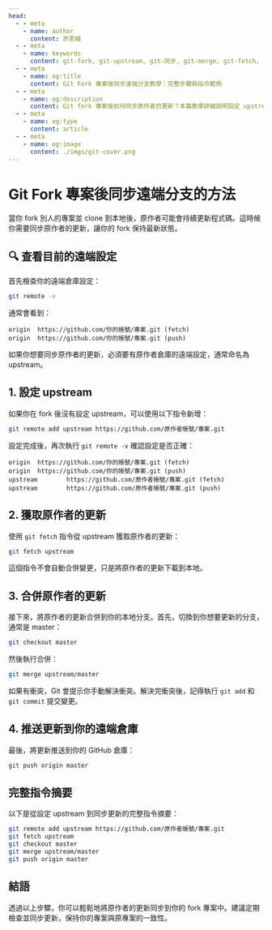 ```yaml
---
head:
  - - meta
    - name: author
      content: 許恩綸
  - - meta
    - name: keywords
      content: git-fork, git-upstream, git-同步, git-merge, git-fetch, git-fork-同步, github-fork, git-遠端分支
  - - meta
    - name: og:title
      content: Git Fork 專案後同步遠端分支教學｜完整步驟與指令範例
  - - meta
    - name: og:description
      content: Git fork 專案後如何同步原作者的更新？本篇教學詳細說明設定 upstream、fetch、merge 的完整流程，並提供實用指令範例，讓你輕鬆保持 fork 專案與原專案同步。
  - - meta
    - name: og:type
      content: article
  - - meta
    - name: og:image
      content: ./imgs/git-cover.png
---
```


# Git Fork 專案後同步遠端分支的方法

當你 fork 別人的專案並 clone 到本地後，原作者可能會持續更新程式碼。這時候你需要同步原作者的更新，讓你的 fork 保持最新狀態。

## 🔍 查看目前的遠端設定

首先檢查你的遠端倉庫設定：

```bash
git remote -v
```

通常會看到：

```
origin  https://github.com/你的帳號/專案.git (fetch)
origin  https://github.com/你的帳號/專案.git (push)
```

如果你想要同步原作者的更新，必須要有原作者倉庫的遠端設定，通常命名為 upstream。

## 1. 設定 upstream

如果你在 fork 後沒有設定 upstream，可以使用以下指令新增：

```bash
git remote add upstream https://github.com/原作者帳號/專案.git
```

設定完成後，再次執行 `git remote -v` 確認設定是否正確：

```
origin  https://github.com/你的帳號/專案.git (fetch)
origin  https://github.com/你的帳號/專案.git (push)
upstream        https://github.com/原作者帳號/專案.git (fetch)
upstream        https://github.com/原作者帳號/專案.git (push)
```

## 2. 獲取原作者的更新

使用 `git fetch` 指令從 upstream 獲取原作者的更新：

```bash
git fetch upstream
```

這個指令不會自動合併變更，只是將原作者的更新下載到本地。

## 3. 合併原作者的更新

接下來，將原作者的更新合併到你的本地分支。首先，切換到你想要更新的分支，通常是 master：

```bash
git checkout master
```

然後執行合併：

```bash
git merge upstream/master
```

如果有衝突，Git 會提示你手動解決衝突。解決完衝突後，記得執行 `git add` 和 `git commit` 提交變更。

## 4. 推送更新到你的遠端倉庫

最後，將更新推送到你的 GitHub 倉庫：

```bash
git push origin master
```

## 完整指令摘要

以下是從設定 upstream 到同步更新的完整指令摘要：

```bash
git remote add upstream https://github.com/原作者帳號/專案.git
git fetch upstream
git checkout master
git merge upstream/master
git push origin master
```

## 結語

透過以上步驟，你可以輕鬆地將原作者的更新同步到你的 fork 專案中。建議定期檢查並同步更新，保持你的專案與原專案的一致性。
